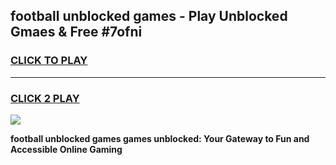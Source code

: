 
## football unblocked games - Play Unblocked Gmaes & Free #7ofni
<h3>
<a href="https://news.freeplayer.one?title=football_unblocked_games&ref=03M">CLICK TO PLAY</a></h3>
<hr>

<h3>
<a href="https://news.freeplayer.one?title=football_unblocked_games&ref=03M">CLICK 2 PLAY</a>
  
</h3>

<a href="https://news.freeplayer.one?title=football_unblocked_games&ref=03M"><img src="https://clearcache.store/games.png"></a>


**football unblocked games games unblocked: Your Gateway to Fun and Accessible Online Gaming**
